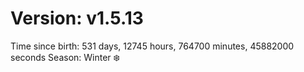 # Version: v1.5.13
Time since birth: 531 days, 12745 hours, 764700 minutes, 45882000 seconds
Season: Winter ❄️
